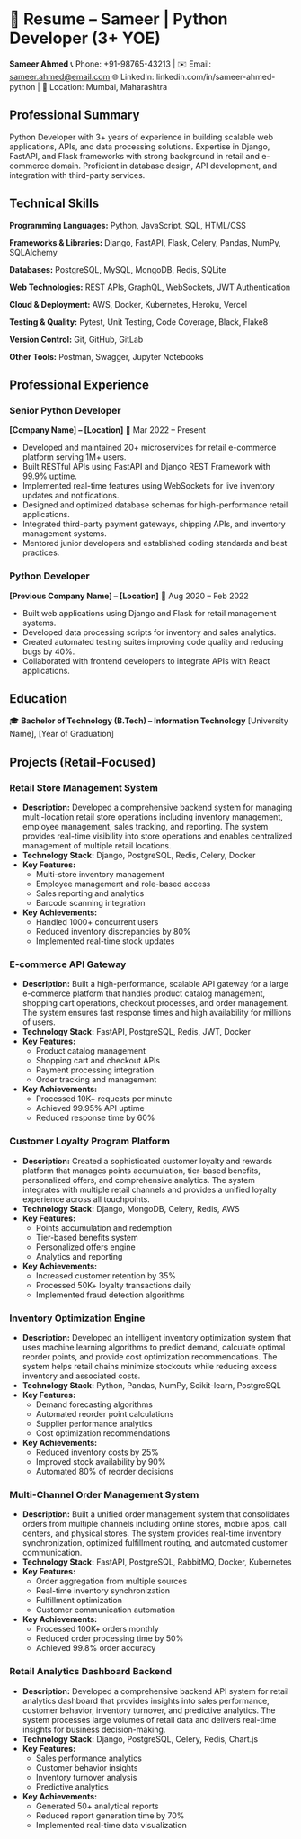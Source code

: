 # 📄 Resume – Sameer | Python Developer (3+ YOE)

**Sameer Ahmed**
📞 Phone: +91-98765-43213 | ✉️ Email: sameer.ahmed@email.com
🌐 LinkedIn: linkedin.com/in/sameer-ahmed-python | 📍 Location: Mumbai, Maharashtra

## Professional Summary

Python Developer with 3+ years of experience in building scalable web applications, APIs, and data processing solutions. Expertise in Django, FastAPI, and Flask frameworks with strong background in retail and e-commerce domain. Proficient in database design, API development, and integration with third-party services.

## Technical Skills

**Programming Languages:** Python, JavaScript, SQL, HTML/CSS

**Frameworks & Libraries:** Django, FastAPI, Flask, Celery, Pandas, NumPy, SQLAlchemy

**Databases:** PostgreSQL, MySQL, MongoDB, Redis, SQLite

**Web Technologies:** REST APIs, GraphQL, WebSockets, JWT Authentication

**Cloud & Deployment:** AWS, Docker, Kubernetes, Heroku, Vercel

**Testing & Quality:** Pytest, Unit Testing, Code Coverage, Black, Flake8

**Version Control:** Git, GitHub, GitLab

**Other Tools:** Postman, Swagger, Jupyter Notebooks

## Professional Experience

### Senior Python Developer
**[Company Name] – [Location]**
📅 Mar 2022 – Present

- Developed and maintained 20+ microservices for retail e-commerce platform serving 1M+ users.
- Built RESTful APIs using FastAPI and Django REST Framework with 99.9% uptime.
- Implemented real-time features using WebSockets for live inventory updates and notifications.
- Designed and optimized database schemas for high-performance retail applications.
- Integrated third-party payment gateways, shipping APIs, and inventory management systems.
- Mentored junior developers and established coding standards and best practices.

### Python Developer
**[Previous Company Name] – [Location]**
📅 Aug 2020 – Feb 2022

- Built web applications using Django and Flask for retail management systems.
- Developed data processing scripts for inventory and sales analytics.
- Created automated testing suites improving code quality and reducing bugs by 40%.
- Collaborated with frontend developers to integrate APIs with React applications.

## Education

🎓 **Bachelor of Technology (B.Tech) – Information Technology**
[University Name], [Year of Graduation]

## Projects (Retail-Focused)

### Retail Store Management System
- **Description:** Developed a comprehensive backend system for managing multi-location retail store operations including inventory management, employee management, sales tracking, and reporting. The system provides real-time visibility into store operations and enables centralized management of multiple retail locations.
- **Technology Stack:** Django, PostgreSQL, Redis, Celery, Docker
- **Key Features:**
  - Multi-store inventory management
  - Employee management and role-based access
  - Sales reporting and analytics
  - Barcode scanning integration
- **Key Achievements:**
  - Handled 1000+ concurrent users
  - Reduced inventory discrepancies by 80%
  - Implemented real-time stock updates

### E-commerce API Gateway
- **Description:** Built a high-performance, scalable API gateway for a large e-commerce platform that handles product catalog management, shopping cart operations, checkout processes, and order management. The system ensures fast response times and high availability for millions of users.
- **Technology Stack:** FastAPI, PostgreSQL, Redis, JWT, Docker
- **Key Features:**
  - Product catalog management
  - Shopping cart and checkout APIs
  - Payment processing integration
  - Order tracking and management
- **Key Achievements:**
  - Processed 10K+ requests per minute
  - Achieved 99.95% API uptime
  - Reduced response time by 60%

### Customer Loyalty Program Platform
- **Description:** Created a sophisticated customer loyalty and rewards platform that manages points accumulation, tier-based benefits, personalized offers, and comprehensive analytics. The system integrates with multiple retail channels and provides a unified loyalty experience across all touchpoints.
- **Technology Stack:** Django, MongoDB, Celery, Redis, AWS
- **Key Features:**
  - Points accumulation and redemption
  - Tier-based benefits system
  - Personalized offers engine
  - Analytics and reporting
- **Key Achievements:**
  - Increased customer retention by 35%
  - Processed 50K+ loyalty transactions daily
  - Implemented fraud detection algorithms

### Inventory Optimization Engine
- **Description:** Developed an intelligent inventory optimization system that uses machine learning algorithms to predict demand, calculate optimal reorder points, and provide cost optimization recommendations. The system helps retail chains minimize stockouts while reducing excess inventory and associated costs.
- **Technology Stack:** Python, Pandas, NumPy, Scikit-learn, PostgreSQL
- **Key Features:**
  - Demand forecasting algorithms
  - Automated reorder point calculations
  - Supplier performance analytics
  - Cost optimization recommendations
- **Key Achievements:**
  - Reduced inventory costs by 25%
  - Improved stock availability by 90%
  - Automated 80% of reorder decisions

### Multi-Channel Order Management System
- **Description:** Built a unified order management system that consolidates orders from multiple channels including online stores, mobile apps, call centers, and physical stores. The system provides real-time inventory synchronization, optimized fulfillment routing, and automated customer communication.
- **Technology Stack:** FastAPI, PostgreSQL, RabbitMQ, Docker, Kubernetes
- **Key Features:**
  - Order aggregation from multiple sources
  - Real-time inventory synchronization
  - Fulfillment optimization
  - Customer communication automation
- **Key Achievements:**
  - Processed 100K+ orders monthly
  - Reduced order processing time by 50%
  - Achieved 99.8% order accuracy

### Retail Analytics Dashboard Backend
- **Description:** Developed a comprehensive backend API system for retail analytics dashboard that provides insights into sales performance, customer behavior, inventory turnover, and predictive analytics. The system processes large volumes of retail data and delivers real-time insights for business decision-making.
- **Technology Stack:** Django, PostgreSQL, Celery, Redis, Chart.js
- **Key Features:**
  - Sales performance analytics
  - Customer behavior insights
  - Inventory turnover analysis
  - Predictive analytics
- **Key Achievements:**
  - Generated 50+ analytical reports
  - Reduced report generation time by 70%
  - Implemented real-time data visualization
